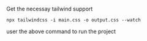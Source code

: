 Get the necessay tailwind support

    npx tailwindcss -i main.css -o output.css --watch

user the above command to run the project
